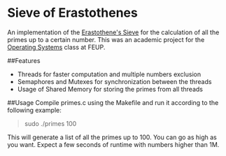 Sieve of Erastothenes
==================

An implementation of the [Erastothene's Sieve](http://en.wikipedia.org/wiki/Sieve_of_Eratosthenes) for the calculation of all the primes up to a certain number. This was an academic project for the [Operating Systems](https://sigarra.up.pt/feup/en/UCURR_GERAL.FICHA_UC_VIEW?pv_ocorrencia_id=333120) class at FEUP.

##Features

+ Threads for faster computation and multiple numbers exclusion
+ Semaphores and Mutexes for synchronization between the threads
+ Usage of Shared Memory for storing the primes from all threads

##Usage
Compile primes.c using the Makefile and run it according to the following example:

> sudo ./primes 100

This will generate a list of all the primes up to 100. You can go as high as you want. Expect a few seconds of runtime with numbers higher than 1M.